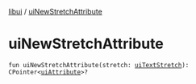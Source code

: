[libui](README.md) / [uiNewStretchAttribute](ui-new-stretch-attribute.md)

# uiNewStretchAttribute

`fun uiNewStretchAttribute(stretch: `[`uiTextStretch`](ui-text-stretch.md)`): CPointer<`[`uiAttribute`](ui-attribute.md)`>?`